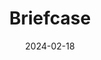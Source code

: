 ---
title: Briefcase
fulltitle: Briefcase
date: 2024-02-18
tags:
- 2024
categories:
- firearms & tools
- police & military
keywords:
- 2024
rgb: 162, 91, 76
url: /stories/briefcase/
toc: false
image: /images/fullres/briefcase.jpg
caption: In less than a second, after a click and practiced motion, the briefcase
  falls away and ten rounds blow away scandinationalist Simon Barsness (29) at the
  federal parliament.
---
